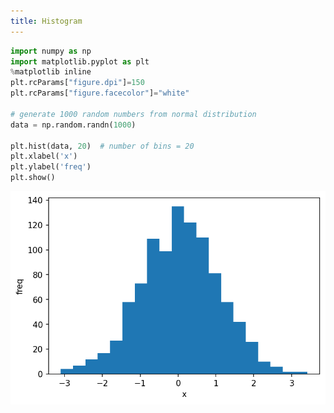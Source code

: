 ```yaml
---
title: Histogram
---
```

```python
import numpy as np
import matplotlib.pyplot as plt
%matplotlib inline
plt.rcParams["figure.dpi"]=150
plt.rcParams["figure.facecolor"]="white"

# generate 1000 random numbers from normal distribution
data = np.random.randn(1000)

plt.hist(data, 20)  # number of bins = 20
plt.xlabel('x')
plt.ylabel('freq')
plt.show()
```

![histogram-plot](../../static/img/histogram.png)
